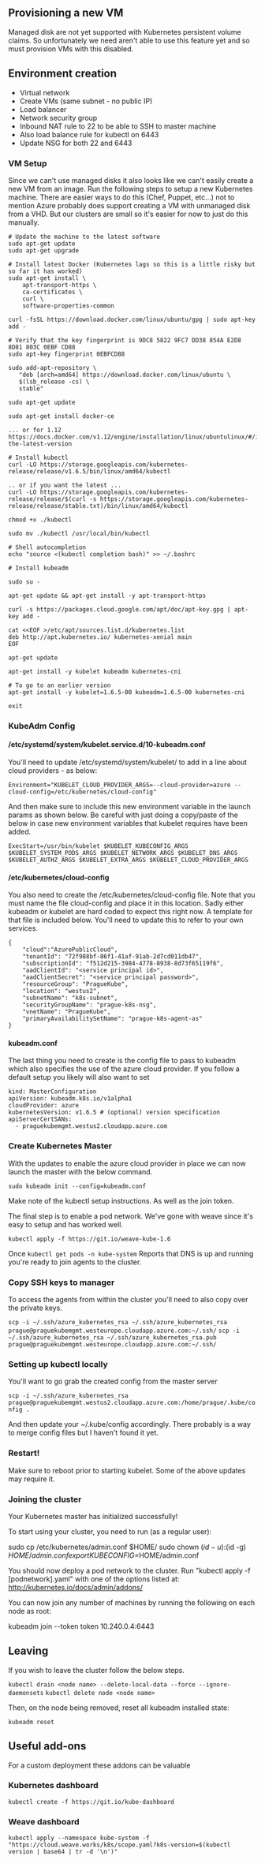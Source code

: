 ## Provisioning a new VM

Managed disk are not yet supported with Kubernetes persistent volume claims. So unfortunately we need aren't able to use this feature yet and so must provision VMs with this disabled.

## Environment creation

* Virtual network
* Create VMs (same subnet - no public IP)
* Load balancer
* Network security group
* Inbound NAT rule to 22 to be able to SSH to master machine
* Also load balance rule for kubectl on 6443
* Update NSG for both 22 and 6443

### VM Setup

Since we can't use managed disks it also looks like we can't easily create a new VM from an image. Run the following steps to setup a new Kubernetes machine. There are easier ways to do this (Chef, Puppet, etc...) not to mention Azure probably does support creating a VM with unmanaged disk from a VHD. But our clusters are small so it's easier for now to just do this manually.

```
# Update the machine to the latest software
sudo apt-get update
sudo apt-get upgrade

# Install latest Docker (Kubernetes lags so this is a little risky but so far it has worked)
sudo apt-get install \
    apt-transport-https \
    ca-certificates \
    curl \
    software-properties-common

curl -fsSL https://download.docker.com/linux/ubuntu/gpg | sudo apt-key add -

# Verify that the key fingerprint is 9DC8 5822 9FC7 DD38 854A E2D8 8D81 803C 0EBF CD88
sudo apt-key fingerprint 0EBFCD88

sudo add-apt-repository \
   "deb [arch=amd64] https://download.docker.com/linux/ubuntu \
   $(lsb_release -cs) \
   stable"

sudo apt-get update

sudo apt-get install docker-ce

... or for 1.12 https://docs.docker.com/v1.12/engine/installation/linux/ubuntulinux/#/install-the-latest-version

# Install kubectl
curl -LO https://storage.googleapis.com/kubernetes-release/release/v1.6.5/bin/linux/amd64/kubectl

.. or if you want the latest ... 
curl -LO https://storage.googleapis.com/kubernetes-release/release/$(curl -s https://storage.googleapis.com/kubernetes-release/release/stable.txt)/bin/linux/amd64/kubectl

chmod +x ./kubectl

sudo mv ./kubectl /usr/local/bin/kubectl

# Shell autocompletion
echo "source <(kubectl completion bash)" >> ~/.bashrc

# Install kubeadm

sudo su -

apt-get update && apt-get install -y apt-transport-https

curl -s https://packages.cloud.google.com/apt/doc/apt-key.gpg | apt-key add -

cat <<EOF >/etc/apt/sources.list.d/kubernetes.list
deb http://apt.kubernetes.io/ kubernetes-xenial main
EOF

apt-get update

apt-get install -y kubelet kubeadm kubernetes-cni

# To go to an earlier version
apt-get install -y kubelet=1.6.5-00 kubeadm=1.6.5-00 kubernetes-cni

exit

```

### KubeAdm Config

#### /etc/systemd/system/kubelet.service.d/10-kubeadm.conf

You'll need to update /etc/systemd/system/kubelet/ to add in a line about cloud providers - as below:

`Environment="KUBELET_CLOUD_PROVIDER_ARGS=--cloud-provider=azure --cloud-config=/etc/kubernetes/cloud-config"`

And then make sure to include this new environment variable in the launch params as shown below. Be careful with just doing a copy/paste of the below in case new environment variables that kubelet requires have been added.

`ExecStart=/usr/bin/kubelet $KUBELET_KUBECONFIG_ARGS $KUBELET_SYSTEM_PODS_ARGS $KUBELET_NETWORK_ARGS $KUBELET_DNS_ARGS $KUBELET_AUTHZ_ARGS $KUBELET_EXTRA_ARGS $KUBELET_CLOUD_PROVIDER_ARGS`

#### /etc/kubernetes/cloud-config

You also need to create the /etc/kubernetes/cloud-config file. Note that you must name the file cloud-config and place it in this location. Sadly either kubeadm or kubelet are hard coded to expect this right now. A template for that file is included below. You'll need to update this to refer to your own services.

```
{
    "cloud":"AzurePublicCloud",
    "tenantId": "72f988bf-86f1-41af-91ab-2d7cd011db47",
    "subscriptionId": "f512d215-3984-4778-8938-8d73f65119f6",
    "aadClientId": "<service principal id>",
    "aadClientSecret": "<service principal password>",
    "resourceGroup": "PragueKube",
    "location": "westus2",
    "subnetName": "k8s-subnet",
    "securityGroupName": "prague-k8s-nsg",
    "vnetName": "PragueKube",
    "primaryAvailabilitySetName": "prague-k8s-agent-as"
}
```

#### kubeadm.conf
The last thing you need to create is the config file to pass to kubeadm which also specifies the use of the azure cloud provider. If you follow a default setup you likely will also want to set 

```
kind: MasterConfiguration
apiVersion: kubeadm.k8s.io/v1alpha1
cloudProvider: azure
kubernetesVersion: v1.6.5 # (optional) version specification
apiServerCertSANs:
  - praguekubemgmt.westus2.cloudapp.azure.com
```

### Create Kubernetes Master

With the updates to enable the azure cloud provider in place we can now launch the master with the below command.

`sudo kubeadm init --config=kubeadm.conf`

Make note of the kubectl setup instructions. As well as the join token.

The final step is to enable a pod network. We've gone with weave since it's easy to setup and has worked well.

`kubectl apply -f https://git.io/weave-kube-1.6`

Once `kubectl get pods -n kube-system` Reports that DNS is up and running you're ready to join agents to the cluster.

### Copy SSH keys to manager

To access the agents from within the cluster you'll need to also copy over the private keys.

`scp -i ~/.ssh/azure_kubernetes_rsa ~/.ssh/azure_kubernetes_rsa prague@praguekubemgmt.westeurope.cloudapp.azure.com:~/.ssh/`
`scp -i ~/.ssh/azure_kubernetes_rsa ~/.ssh/azure_kubernetes_rsa.pub prague@praguekubemgmt.westeurope.cloudapp.azure.com:~/.ssh/`

### Setting up kubectl locally

You'll want to go grab the created config from the master server

`scp -i ~/.ssh/azure_kubernetes_rsa prague@praguekubemgmt.westus2.cloudapp.azure.com:/home/prague/.kube/config .`

And then update your ~/.kube/config accordingly. There probably is a way to merge config files but I haven't found it yet.

### Restart!

Make sure to reboot prior to starting kubelet. Some of the above updates may require it.

### Joining the cluster

Your Kubernetes master has initialized successfully!

To start using your cluster, you need to run (as a regular user):

  sudo cp /etc/kubernetes/admin.conf $HOME/
  sudo chown $(id -u):$(id -g) $HOME/admin.conf
  export KUBECONFIG=$HOME/admin.conf

You should now deploy a pod network to the cluster.
Run "kubectl apply -f [podnetwork].yaml" with one of the options listed at:
  http://kubernetes.io/docs/admin/addons/

You can now join any number of machines by running the following on each node
as root:

  kubeadm join --token token 10.240.0.4:6443

## Leaving

If you wish to leave the cluster follow the below steps.

`kubectl drain <node name> --delete-local-data --force --ignore-daemonsets`
`kubectl delete node <node name>`

Then, on the node being removed, reset all kubeadm installed state:

`kubeadm reset`

## Useful add-ons

For a custom deployment these addons can be valuable

### Kubernetes dashboard
`kubectl create -f https://git.io/kube-dashboard`

### Weave dashboard
`kubectl apply --namespace kube-system -f "https://cloud.weave.works/k8s/scope.yaml?k8s-version=$(kubectl version | base64 | tr -d '\n')"`